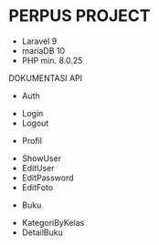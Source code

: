 # PERPUS PROJECT 
* Laravel 9
* mariaDB 10
* PHP min. 8.0.25

DOKUMENTASI API

* Auth
- Login
- Logout

* Profil
- ShowUser
- EditUser
- EditPassword
- EditFoto

* Buku
- KategoriByKelas
- DetailBuku
